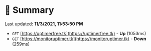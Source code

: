 # 📖 Summary
Last updated: **11/3/2021, 11:53:50 PM**

- `GET` [https://uptimerfree.tk](https://uptimerfree.tk) - **Up** (1053ms)
- `GET` [https://monitoruptimer.tk](https://monitoruptimer.tk) - **Down** (259ms)
